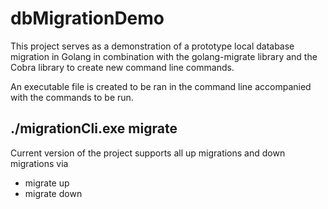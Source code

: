 # dbMigrationDemo

This project serves as a demonstration of a prototype local database migration in Golang in combination with the golang-migrate library and the Cobra library
to create new command line commands.

An executable file is created to be ran in the command line accompanied with the commands to be run.
## ./migrationCli.exe migrate <arguments>

Current version of the project supports all up migrations and down migrations via
 - migrate up
 - migrate down
